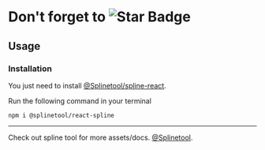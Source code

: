 # Don't forget to ![Star Badge](https://img.shields.io/static/v1?label=%F0%9F%8C%9F&message=If%20Useful&style=style=flat&color=BC4E99)

Usage
---

### Installation
You just need to install <a href="https://www.npmjs.com/package/@splinetool/react-spline">@Splinetool/spline-react</a>.

Run the following command in your terminal
```
npm i @splinetool/react-spline
```



---

Check out spline tool for more assets/docs.
<a href="https://spline.design/">@Splinetool</a>.
